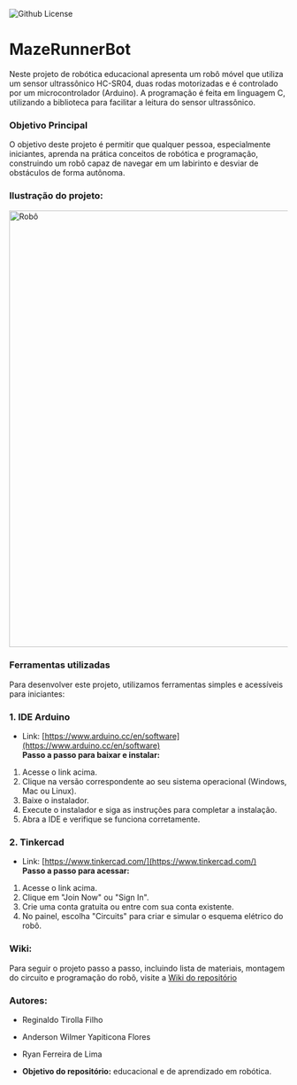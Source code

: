 ![Github License](https://img.shields.io/github/license/reginaldotfilho/mazeRunner-arduino?style=for-the-badge
)

<h1 align=>MazeRunnerBot</h1>

Neste projeto de robótica educacional apresenta um robô móvel que utiliza um sensor ultrassônico HC-SR04, duas rodas motorizadas e é controlado por um microcontrolador (Arduino). A programação é feita em linguagem C, utilizando a biblioteca para facilitar a leitura do sensor ultrassônico.

<h3 align=>Objetivo Principal</h3>

O objetivo deste projeto é permitir que qualquer pessoa, especialmente iniciantes, aprenda na prática conceitos de robótica e programação, construindo um robô capaz de navegar em um labirinto e desviar de obstáculos de forma autônoma.
<h3 align=>Ilustração do projeto: </h3>

<img width="940" height="788" alt="Robô" src="https://github.com/user-attachments/assets/7b43e8a2-73fe-4299-9d5a-f639f7fabc89" />

<h3 align=>Ferramentas utilizadas </h3>
Para desenvolver este projeto, utilizamos ferramentas simples e acessíveis para iniciantes:  

### 1. IDE Arduino
- Link: [https://www.arduino.cc/en/software](https://www.arduino.cc/en/software)  
**Passo a passo para baixar e instalar:**  
1. Acesse o link acima.  
2. Clique na versão correspondente ao seu sistema operacional (Windows, Mac ou Linux).  
3. Baixe o instalador.  
4. Execute o instalador e siga as instruções para completar a instalação.  
5. Abra a IDE e verifique se funciona corretamente.

### 2. Tinkercad
- Link: [https://www.tinkercad.com/](https://www.tinkercad.com/)  
**Passo a passo para acessar:**  
1. Acesse o link acima.  
2. Clique em "Join Now" ou "Sign In".  
3. Crie uma conta gratuita ou entre com sua conta existente.  
4. No painel, escolha "Circuits" para criar e simular o esquema elétrico do robô.


<h3 align=>Wiki:</h3>

Para seguir o projeto passo a passo, incluindo lista de materiais, montagem do circuito e programação do robô, visite a [Wiki do repositório](https://github.com/reginaldotfilho/MazeRunnerBot-arduino/wiki)

<h3 align=>Autores:</h3> 

- Reginaldo Tirolla Filho

- Anderson Wilmer Yapiticona Flores

- Ryan Ferreira de Lima

- **Objetivo do repositório:** educacional e de aprendizado em robótica.



